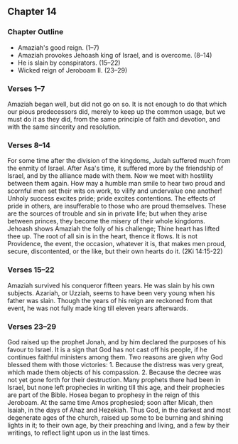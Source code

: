 ## Chapter 14

### Chapter Outline

- Amaziah's good reign. (1–7)
- Amaziah provokes Jehoash king of Israel, and is overcome. (8–14)
- He is slain by conspirators. (15–22)
- Wicked reign of Jeroboam II. (23–29)

### Verses 1–7

Amaziah began well, but did not go on so. It is not enough to do that which our pious predecessors did, merely to keep up the common usage, but we must do it as they did, from the same principle of faith and devotion, and with the same sincerity and resolution.

### Verses 8–14

For some time after the division of the kingdoms, Judah suffered much from the enmity of Israel. After Asa's time, it suffered more by the friendship of Israel, and by the alliance made with them. Now we meet with hostility between them again. How may a humble man smile to hear two proud and scornful men set their wits on work, to vilify and undervalue one another! Unholy success excites pride; pride excites contentions. The effects of pride in others, are insufferable to those who are proud themselves. These are the sources of trouble and sin in private life; but when they arise between princes, they become the misery of their whole kingdoms. Jehoash shows Amaziah the folly of his challenge; Thine heart has lifted thee up. The root of all sin is in the heart, thence it flows. It is not Providence, the event, the occasion, whatever it is, that makes men proud, secure, discontented, or the like, but their own hearts do it. (2Ki 14:15-22)

### Verses 15–22

Amaziah survived his conqueror fifteen years. He was slain by his own subjects. Azariah, or Uzziah, seems to have been very young when his father was slain. Though the years of his reign are reckoned from that event, he was not fully made king till eleven years afterwards.

### Verses 23–29

God raised up the prophet Jonah, and by him declared the purposes of his favour to Israel. It is a sign that God has not cast off his people, if he continues faithful ministers among them. Two reasons are given why God blessed them with those victories: 1. Because the distress was very great, which made them objects of his compassion. 2. Because the decree was not yet gone forth for their destruction. Many prophets there had been in Israel, but none left prophecies in writing till this age, and their prophecies are part of the Bible. Hosea began to prophesy in the reign of this Jeroboam. At the same time Amos prophesied; soon after Micah, then Isaiah, in the days of Ahaz and Hezekiah. Thus God, in the darkest and most degenerate ages of the church, raised up some to be burning and shining lights in it; to their own age, by their preaching and living, and a few by their writings, to reflect light upon us in the last times.


